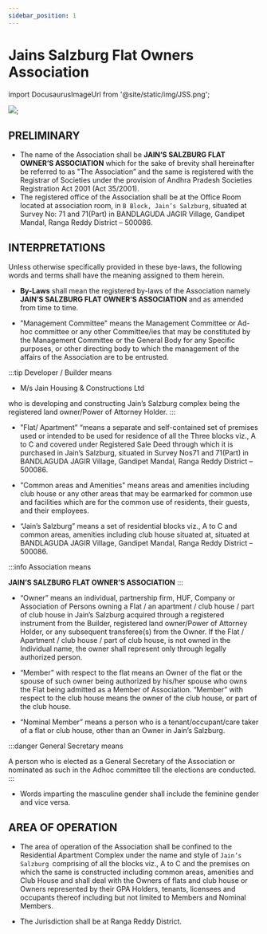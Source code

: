 ```yaml
---
sidebar_position: 1
---
```


# Jains Salzburg Flat Owners Association

import DocusaurusImageUrl from '@site/static/img/JSS.png';

<img src={DocusaurusImageUrl} />;



## PRELIMINARY

- The name of the Association shall be **JAIN’S SALZBURG FLAT OWNER’S ASSOCIATION** which for the sake of brevity shall hereinafter be referred to as "The Association” and the same is registered with the Registrar of Societies under the provision of Andhra Pradesh Societies Registration Act  2001 (Act 35/2001).
- The registered office of the Association shall be at the Office Room located at association room, in `B Block, Jain’s Salzburg`, situated at Survey No: 71 and 71(Part) in BANDLAGUDA JAGIR Village, Gandipet Mandal, Ranga Reddy District – 500086.

## INTERPRETATIONS

Unless otherwise specifically provided in these bye-laws, the following words and terms shall have the meaning assigned to them herein.

- **By-Laws** shall mean the registered by-laws of the Association namely **JAIN’S SALZBURG FLAT OWNER’S ASSOCIATION** and as amended from time to time.

- "Management Committee" means the Management Committee or Ad-hoc committee or any other Committee/ies that may be constituted by the Management Committee or the General Body for any Specific purposes, or other directing body to which the management of the affairs of the Association are to be entrusted.

:::tip  Developer / Builder means

 - M/s Jain Housing & Constructions Ltd 
 
 who  is developing and constructing Jain’s Salzburg complex being the registered land owner/Power of Attorney Holder.
::: 

- "Flat/ Apartment”  “means a separate and self-contained set of premises used or intended to be used for residence of all the Three blocks   viz., A to C and covered under Registered Sale Deed through which it is purchased in Jain’s Salzburg, situated in Survey Nos71 and 71(Part) in BANDLAGUDA JAGIR Village, Gandipet Mandal, Ranga Reddy District – 500086.

- "Common areas and Amenities" means areas and amenities including club house or any other areas that may be earmarked for common use and facilities which are for the common use of residents, their guests, and their employees.

- “Jain’s Salzburg” means a set of residential blocks viz., A to C and common areas, amenities including club house situated at, situated at BANDLAGUDA JAGIR Village, Gandipet Mandal, Ranga Reddy District – 500086.

:::info Association means

**JAIN’S SALZBURG FLAT OWNER’S ASSOCIATION**
:::

- “Owner” means an individual, partnership firm, HUF, Company or Association  of Persons  owning  a   Flat   /   an   apartment / club house / part  of club house in Jain’s Salzburg acquired  through  a  registered  instrument from the Builder, registered land owner/Power of Attorney Holder, or any subsequent transferee(s) from the Owner. If the Flat / Apartment / club house / part of club house, is not owned in the Individual name, the owner  shall represent only through legally authorized person.

- “Member” with respect to the flat means an Owner of the flat or the spouse of such owner being authorized by his/her spouse who owns the Flat being admitted as a Member of Association. “Member” with respect to the club house means the owner of the club house, or part of the club house.
- “Nominal Member” means a person who is a tenant/occupant/care taker of a flat or club house, other than an Owner in Jain’s Salzburg.

:::danger General Secretary means

A person who is elected as a General Secretary of the Association or nominated as such in the Adhoc committee till the elections are conducted.
:::


- Words imparting the masculine gender shall include the feminine gender and vice versa.


## AREA OF OPERATION

- The area of operation of the Association shall be confined to the Residential Apartment Complex under the name and style of `Jain’s Salzburg `comprising of all the blocks viz., A to C and the premises on which the same is constructed including common areas, amenities and Club House and shall deal with the Owners of flats and club house or Owners represented by their GPA Holders, tenants, licensees and occupants thereof including but not limited to Members and Nominal Members.

- The Jurisdiction shall be at Ranga Reddy District.
